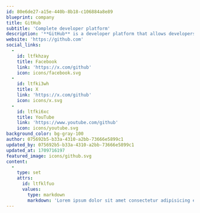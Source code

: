 ```yaml
---
id: 80e6de27-a15e-440b-8b18-c106884a8e89
blueprint: company
title: GitHub
subtitle: 'Complete developer platform'
description: '**GitHub** is a developer platform that allows developers to create, store, manage and share their code.'
website: 'https://github.com'
social_links:
  -
    id: ltfkhzay
    title: Facebook
    link: 'https://x.com/github'
    icon: icons/facebook.svg
  -
    id: ltfki3wh
    title: X
    link: 'https://x.com/github'
    icon: icons/x.svg
  -
    id: ltfki6xc
    title: YouTube
    link: 'https://www.youtube.com/github'
    icon: icons/youtube.svg
background_color: bg-gray-100
author: 075692b5-b33a-4310-a2bb-73666e5899c1
updated_by: 075692b5-b33a-4310-a2bb-73666e5899c1
updated_at: 1709716197
featured_image: icons/github.svg
content:
  -
    type: set
    attrs:
      id: ltfklfuo
      values:
        type: markdown
        markdown: 'Lorem ipsum dolor sit amet consectetur adipisicing elit. Laboriosam aspernatur quisquam expedita cumque mollitia, consequatur deleniti praesentium atque tenetur reprehenderit sed amet itaque odit possimus labore vel, eius rerum, pariatur omnis obcaecati error dolor! Ut facere voluptatum molestiae aliquid. Vel id quaerat maiores fugit, inventore molestiae esse laboriosam enim ut.'
---
```

